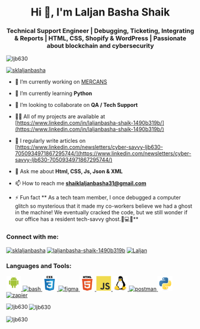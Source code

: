<h1 align="center">Hi 👋, I'm Laljan Basha Shaik</h1>
<h3 align="center">Technical Support Engineer | Debugging, Ticketing, Integrating & Reports | HTML, CSS, Shopify & WordPress | Passionate about blockchain and cybersecurity</h3>

<p align="left"> <img src="https://komarev.com/ghpvc/?username=ljb630&label=Profile%20views&color=0e75b6&style=flat" alt="ljb630" /> </p>

<p align="left"> <a href="https://twitter.com/sklaljanbasha" target="blank"><img src="https://img.shields.io/twitter/follow/sklaljanbasha?logo=twitter&style=for-the-badge" alt="sklaljanbasha" /></a> </p>

- 🔭 I’m currently working on [MERCANS](https://mercans.com/)

- 🌱 I’m currently learning **Python**

- 👯 I’m looking to collaborate on **QA / Tech Support**

- 👨‍💻 All of my projects are available at [https://www.linkedin.com/in/laljanbasha-shaik-1490b319b/](https://www.linkedin.com/in/laljanbasha-shaik-1490b319b/)

- 📝 I regularly write articles on [https://www.linkedin.com/newsletters/cyber-savvy-ljb630-7050934971867295744/](https://www.linkedin.com/newsletters/cyber-savvy-ljb630-7050934971867295744/)

- 💬 Ask me about **Html, CSS, Js, Json & XML**

- 📫 How to reach me **shaiklaljanbasha31@gmail.com**

- ⚡ Fun fact ** As a tech team member, I once debugged a computer glitch so mysterious that it made my co-workers believe we had a ghost in the machine! We eventually cracked the code, but we still wonder if our office has a resident tech-savvy ghost.👻💻😄**

<h3 align="left">Connect with me:</h3>
<p align="left">
<a href="https://twitter.com/sklaljanbasha" target="blank"><img align="center" src="https://raw.githubusercontent.com/rahuldkjain/github-profile-readme-generator/master/src/images/icons/Social/twitter.svg" alt="sklaljanbasha" height="30" width="40" /></a>
<a href="https://linkedin.com/in/laljanbasha-shaik-1490b319b" target="blank"><img align="center" src="https://raw.githubusercontent.com/rahuldkjain/github-profile-readme-generator/master/src/images/icons/Social/linked-in-alt.svg" alt="laljanbasha-shaik-1490b319b" height="30" width="40" /></a>
<a href="https://discord.gg/Laljan" target="blank"><img align="center" src="https://raw.githubusercontent.com/rahuldkjain/github-profile-readme-generator/master/src/images/icons/Social/discord.svg" alt="Laljan" height="30" width="40" /></a>
</p>

<h3 align="left">Languages and Tools:</h3>
<p align="left"> <a href="https://developer.android.com" target="_blank" rel="noreferrer"> <img src="https://raw.githubusercontent.com/devicons/devicon/master/icons/android/android-original-wordmark.svg" alt="android" width="40" height="40"/> </a> <a href="https://www.gnu.org/software/bash/" target="_blank" rel="noreferrer"> <img src="https://www.vectorlogo.zone/logos/gnu_bash/gnu_bash-icon.svg" alt="bash" width="40" height="40"/> </a> <a href="https://www.w3schools.com/css/" target="_blank" rel="noreferrer"> <img src="https://raw.githubusercontent.com/devicons/devicon/master/icons/css3/css3-original-wordmark.svg" alt="css3" width="40" height="40"/> </a> <a href="https://www.figma.com/" target="_blank" rel="noreferrer"> <img src="https://www.vectorlogo.zone/logos/figma/figma-icon.svg" alt="figma" width="40" height="40"/> </a> <a href="https://www.w3.org/html/" target="_blank" rel="noreferrer"> <img src="https://raw.githubusercontent.com/devicons/devicon/master/icons/html5/html5-original-wordmark.svg" alt="html5" width="40" height="40"/> </a> <a href="https://developer.mozilla.org/en-US/docs/Web/JavaScript" target="_blank" rel="noreferrer"> <img src="https://raw.githubusercontent.com/devicons/devicon/master/icons/javascript/javascript-original.svg" alt="javascript" width="40" height="40"/> </a> <a href="https://www.linux.org/" target="_blank" rel="noreferrer"> <img src="https://raw.githubusercontent.com/devicons/devicon/master/icons/linux/linux-original.svg" alt="linux" width="40" height="40"/> </a> <a href="https://postman.com" target="_blank" rel="noreferrer"> <img src="https://www.vectorlogo.zone/logos/getpostman/getpostman-icon.svg" alt="postman" width="40" height="40"/> </a> <a href="https://www.python.org" target="_blank" rel="noreferrer"> <img src="https://raw.githubusercontent.com/devicons/devicon/master/icons/python/python-original.svg" alt="python" width="40" height="40"/> </a> <a href="https://zapier.com" target="_blank" rel="noreferrer"> <img src="https://www.vectorlogo.zone/logos/zapier/zapier-icon.svg" alt="zapier" width="40" height="40"/> </a> </p>

<p><img align="left" src="https://github-readme-stats.vercel.app/api/top-langs?username=ljb630&show_icons=true&locale=en&layout=compact" alt="ljb630" /></p>

<p>&nbsp;<img align="center" src="https://github-readme-stats.vercel.app/api?username=ljb630&show_icons=true&locale=en" alt="ljb630" /></p>

<p><img align="center" src="https://github-readme-streak-stats.herokuapp.com/?user=ljb630&" alt="ljb630" /></p>
